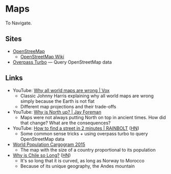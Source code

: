 # Maps

To Navigate.

## Sites

- [OpenStreeMap](https://www.openstreetmap.org/)
  - [OpenStreetMap Wiki](https://wiki.openstreetmap.org/wiki/Main_Page)
- [Overpass Turbo](https://overpass-turbo.eu/) — Query OpenStreetMap data

## Links

- YouTube: [Why all world maps are wrong | Vox](https://youtu.be/kIID5FDi2JQ)
  - Classic Johnny Harris explaining why all world maps are wrong simply because
    the Earth is not flat
  - Different map projections and their trade-offs
- YouTube: [Why is North up? | Jay Foreman](https://youtu.be/B14Gtm2Z_70)
  - Maps were not always putting North on top in ancient times. How did that
    change? What are the consequences?
- YouTube:
  [How to find a street in 2 minutes | RAINBOLT](https://youtu.be/rl2Q9xH8e7M)
  ([HN](https://news.ycombinator.com/item?id=36912880))
  - Some common sense tricks + using overpass turbo to query OpenStreetMap data
- [World Population Cargogram 2015](https://imgur.com/ZD4GaDF)
  - The map with the size of a country proportional to its population
- [Why is Chile so Long?](https://unchartedterritories.tomaspueyo.com/p/why-is-chile-so-long)
  ([HN](https://news.ycombinator.com/item?id=40856030))
  - It's so long that it is curved, as long as Norway to Morocco
  - Because of its unique geography, the Andes mountain
